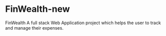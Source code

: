 # FinWealth-new
FinWealth A full stack Web Application project which helps the user to track and manage their expenses.
